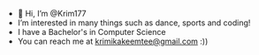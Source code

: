 - 👋 Hi, I’m @Krim177
- I’m interested in many things such as dance, sports and coding!
- I have a Bachelor's in Computer Science
- You can reach me at krimikakeemtee@gmail.com :))

<!---
Krim177/Krim177 is a ✨ special ✨ repository because its `README.md` (this file) appears on your GitHub profile.
You can click the Preview link to take a look at your changes.
--->
